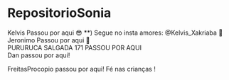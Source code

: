# RepositorioSonia

Kelvis Passou por aqui :sunglasses: \*\*) Segue no insta amores: @Kelvis_Xakriaba :kiss: <br>
Jeronimo Passou por aqui :rocket: <br>
PURURUCA SALGADA 171 PASSOU POR AQUI <br>
Dan passou por aqui!







































FreitasProcopio passou por aqui! Fé nas crianças !